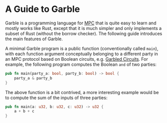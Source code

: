 # A Guide to Garble

Garble is a programming language for [MPC](https://en.wikipedia.org/wiki/Secure_multi-party_computation) that is quite easy to learn and mostly works like Rust, except that it is much simpler and only implements a subset of Rust (without the borrow checker). The following guide introduces the main features of Garble.

A minimal Garble program is a public function (conventionally called `main`), with each function argument conceptually belonging to a different party in an MPC protocol based on Boolean circuits, e.g. [Garbled Circuits](https://en.wikipedia.org/wiki/Garbled_circuit). For example, the following program computes the Boolean `and` of two parties:

```rust
pub fn main(party_a: bool, party_b: bool) -> bool {
    party_a & party_b
}
```

The above function is a bit contrived, a more interesting example would be to compute the sum of the inputs of three parties:

```rust
pub fn main(a: u32, b: u32, c: u32) -> u32 {
    a + b + c
}
```
